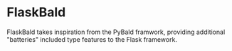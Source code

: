 FlaskBald
==========
FlaskBald takes inspiration from the PyBald framwork, providing additional "batteries" included type features to the Flask framework.
